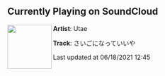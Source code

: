 ## Currently Playing on SoundCloud

[<img align="left" width="100" src="https://i1.sndcdn.com/artworks-b92wIlw59CUYqDKG-Fh8IEQ-t500x500.jpg">](https://soundcloud.com/utaemon/4y49cykwkjqn)

**Artist**: Utae 

**Track**: さいごになっていいや

Last updated at 06/18/2021 12:45
